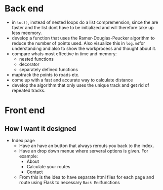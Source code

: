 # Back end 
* in `loc()`, instead of nested loops do a list compremension, since the are faster and the list dont have to be initialized and will therefore take up less meemory.
* develop a function that uses the Ramer-Douglas-Peucker algorithm to reduce the number of points used. Also visualize this in `log.md`for understanding and also to show the workprocess and thought about it.
* compare whats most effective in time and memory:
    * nested functions
    * decorator
    * separately defined functions
* maptrack the points to roads etc.
* come up with a fast and accurate way to calculate distance
* develop the algorithm that only uses the unique track and get rid of repeated tracks.

# Front end
## How I want it designed
* Index page
    * Have an have an button that always rerouts you back to the index.
    * Have an drop down menue where serveral options is given. For example:
        * About
        * Calculate your routes
        * Contact
    * From this is the idea to have separate html files for each page and route using Flask to necessary  `Back End`functions